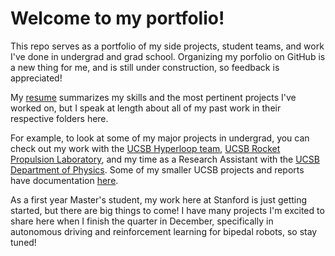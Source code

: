 # Welcome to my portfolio!

This repo serves as a portfolio of my side projects, student teams, and work I've done in undergrad and grad school. Organizing my porfolio on GitHub is a new thing for me, and is still under construction, so feedback is appreciated!

My [resume](https://github.com/dibachi/portfolio/blob/main/Jack%20Dibachi%20Resume.pdf) summarizes my skills and the most pertinent projects I've worked on, but I speak at length about all of my past work in their respective folders here.

For example, to look at some of my major projects in undergrad, you can check out my work with the [UCSB Hyperloop team](https://github.com/dibachi/portfolio/tree/main/UCSB%20Hyperloop), [UCSB Rocket Propulsion Laboratory](https://github.com/dibachi/portfolio/tree/main/Rocket%20Propulsion%20Laboratory), and my time as a Research Assistant with the [UCSB Department of Physics](https://github.com/dibachi/portfolio/tree/main/LZ%20Dark%20Matter%20Collaboration). Some of my smaller UCSB projects and reports have documentation [here](https://github.com/dibachi/portfolio/tree/main/UCSB%20Projects%20and%20Reports).

As a first year Master's student, my work here at Stanford is just getting started, but there are big things to come! I have many projects I'm excited to share here when I finish the quarter in December, specifically in autonomous driving and reinforcement learning for bipedal robots, so stay tuned! 
